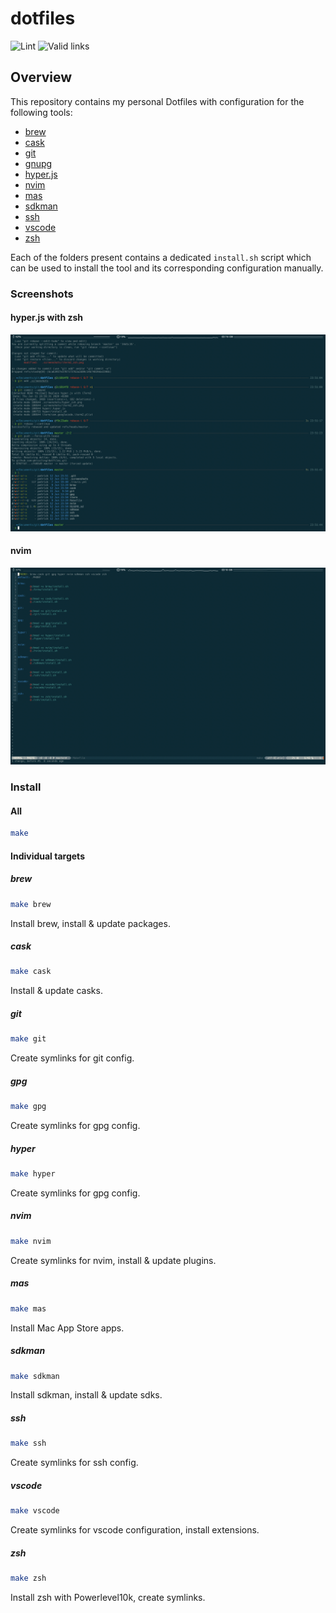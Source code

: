 # dotfiles
![Lint](https://github.com/pkissling/dotfiles/workflows/Lint/badge.svg) ![Valid links](https://github.com/pkissling/dotfiles/workflows/Valid%20links/badge.svg)

## Overview
This repository contains my personal Dotfiles with configuration
for the following tools:
- [brew](https://brew.sh/)
- [cask](https://github.com/Homebrew/homebrew-cask)
- [git](https://git-scm.com/)
- [gnupg](https://gnupg.org/)
- [hyper.js](https://hyper.is/)
- [nvim](https://neovim.io/)
- [mas](https://github.com/mas-cli/mas)
- [sdkman](https://sdkman.io/)
- [ssh](https://www.ssh.com/)
- [vscode](https://code.visualstudio.com/)
- [zsh](https://ohmyz.sh/)

Each of the folders present contains a dedicated `install.sh` script which
can be used to install the tool and its corresponding configuration manually.

### Screenshots
#### hyper.js with zsh
![hyper.js with zsh](/.github/screenshots/hyper_zsh.png)

#### nvim
![nvim](/.github/screenshots/nvim.png)
### Install
#### All
```bash
make
```
#### Individual targets
##### brew
```bash
make brew
```
Install brew, install & update packages.

##### cask
```bash
make cask
```
Install & update casks.

##### git
```bash
make git
```
Create symlinks for git config.

##### gpg
```bash
make gpg
```
Create symlinks for gpg config.

##### hyper
```bash
make hyper
```
Create symlinks for gpg config.

<!-- markdownlint-disable -->
##### nvim
<!-- markdownlint-restore -->
```bash
make nvim
```
Create symlinks for nvim, install & update plugins.

##### mas
```bash
make mas
```
Install Mac App Store apps.

##### sdkman
```bash
make sdkman
```
Install sdkman, install & update sdks.

##### ssh
```bash
make ssh
```
Create symlinks for ssh config.

##### vscode
```bash
make vscode
```
Create symlinks for vscode configuration, install extensions.

##### zsh
```bash
make zsh
```
Install zsh with Powerlevel10k, create symlinks.

